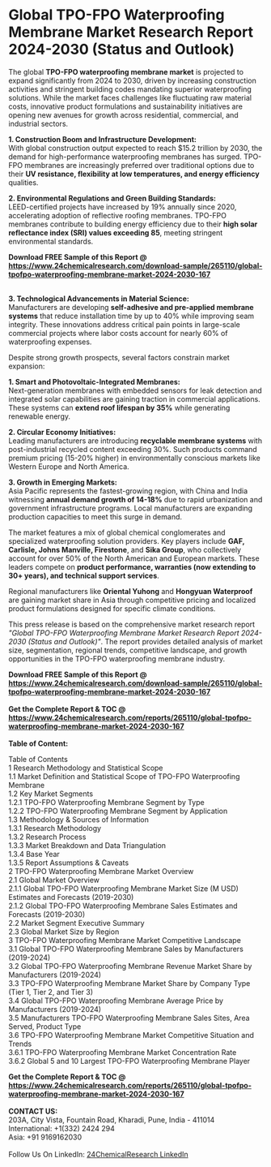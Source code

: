 <h1>Global TPO-FPO Waterproofing Membrane Market Research Report 2024-2030 (Status and Outlook)</h1><p>The global <strong>TPO-FPO waterproofing membrane market</strong> is projected to expand significantly from 2024 to 2030, driven by increasing construction activities and stringent building codes mandating superior waterproofing solutions. While the market faces challenges like fluctuating raw material costs, innovative product formulations and sustainability initiatives are opening new avenues for growth across residential, commercial, and industrial sectors.</p><p><strong>1. Construction Boom and Infrastructure Development:</strong><br>
With global construction output expected to reach $15.2 trillion by 2030, the demand for high-performance waterproofing membranes has surged. TPO-FPO membranes are increasingly preferred over traditional options due to their <strong>UV resistance, flexibility at low temperatures, and energy efficiency</strong> qualities.</p><p><strong>2. Environmental Regulations and Green Building Standards:</strong><br>
LEED-certified projects have increased by 19% annually since 2020, accelerating adoption of reflective roofing membranes. TPO-FPO membranes contribute to building energy efficiency due to their <strong>high solar reflectance index (SRI) values exceeding 85</strong>, meeting stringent environmental standards.</p><div><b>Download FREE Sample of this Report @ 
            <a href="https://www.24chemicalresearch.com/download-sample/265110/global-tpofpo-waterproofing-membrane-market-2024-2030-167">
            https://www.24chemicalresearch.com/download-sample/265110/global-tpofpo-waterproofing-membrane-market-2024-2030-167</a></b></div><br><p><strong>3. Technological Advancements in Material Science:</strong><br>
Manufacturers are developing <strong>self-adhesive and pre-applied membrane systems</strong> that reduce installation time by up to 40% while improving seam integrity. These innovations address critical pain points in large-scale commercial projects where labor costs account for nearly 60% of waterproofing expenses.</p><p>Despite strong growth prospects, several factors constrain market expansion:</p><p><strong>1. Smart and Photovoltaic-Integrated Membranes:</strong><br>
Next-generation membranes with embedded sensors for leak detection and integrated solar capabilities are gaining traction in commercial applications. These systems can <strong>extend roof lifespan by 35%</strong> while generating renewable energy.</p><p><strong>2. Circular Economy Initiatives:</strong><br>
Leading manufacturers are introducing <strong>recyclable membrane systems</strong> with post-industrial recycled content exceeding 30%. Such products command premium pricing (15-20% higher) in environmentally conscious markets like Western Europe and North America.</p><p><strong>3. Growth in Emerging Markets:</strong><br>
Asia Pacific represents the fastest-growing region, with China and India witnessing <strong>annual demand growth of 14-18%</strong> due to rapid urbanization and government infrastructure programs. Local manufacturers are expanding production capacities to meet this surge in demand.</p><p>The market features a mix of global chemical conglomerates and specialized waterproofing solution providers. Key players include <strong>GAF, Carlisle, Johns Manville, Firestone</strong>, and <strong>Sika Group</strong>, who collectively account for over 50% of the North American and European markets. These leaders compete on <strong>product performance, warranties (now extending to 30+ years), and technical support services</strong>.</p><p>Regional manufacturers like <strong>Oriental Yuhong</strong> and <strong>Hongyuan Waterproof</strong> are gaining market share in Asia through competitive pricing and localized product formulations designed for specific climate conditions.</p><p>This press release is based on the comprehensive market research report <em>"Global TPO-FPO Waterproofing Membrane Market Research Report 2024-2030 (Status and Outlook)"</em>. The report provides detailed analysis of market size, segmentation, regional trends, competitive landscape, and growth opportunities in the TPO-FPO waterproofing membrane industry.</p><div><b>Download FREE Sample of this Report @ 
            <a href="https://www.24chemicalresearch.com/download-sample/265110/global-tpofpo-waterproofing-membrane-market-2024-2030-167">
            https://www.24chemicalresearch.com/download-sample/265110/global-tpofpo-waterproofing-membrane-market-2024-2030-167</a></b></div><br><div><b>Get the Complete Report & TOC @ 
            <a href="https://www.24chemicalresearch.com/reports/265110/global-tpofpo-waterproofing-membrane-market-2024-2030-167">
            https://www.24chemicalresearch.com/reports/265110/global-tpofpo-waterproofing-membrane-market-2024-2030-167</a></b></div><br>
            <b>Table of Content:</b><p>Table of Contents<br />
1 Research Methodology and Statistical Scope<br />
1.1 Market Definition and Statistical Scope of TPO-FPO Waterproofing Membrane<br />
1.2 Key Market Segments<br />
1.2.1 TPO-FPO Waterproofing Membrane Segment by Type<br />
1.2.2 TPO-FPO Waterproofing Membrane Segment by Application<br />
1.3 Methodology & Sources of Information<br />
1.3.1 Research Methodology<br />
1.3.2 Research Process<br />
1.3.3 Market Breakdown and Data Triangulation<br />
1.3.4 Base Year<br />
1.3.5 Report Assumptions & Caveats<br />
2 TPO-FPO Waterproofing Membrane Market Overview<br />
2.1 Global Market Overview<br />
2.1.1 Global TPO-FPO Waterproofing Membrane Market Size (M USD) Estimates and Forecasts (2019-2030)<br />
2.1.2 Global TPO-FPO Waterproofing Membrane Sales Estimates and Forecasts (2019-2030)<br />
2.2 Market Segment Executive Summary<br />
2.3 Global Market Size by Region<br />
3 TPO-FPO Waterproofing Membrane Market Competitive Landscape<br />
3.1 Global TPO-FPO Waterproofing Membrane Sales by Manufacturers (2019-2024)<br />
3.2 Global TPO-FPO Waterproofing Membrane Revenue Market Share by Manufacturers (2019-2024)<br />
3.3 TPO-FPO Waterproofing Membrane Market Share by Company Type (Tier 1, Tier 2, and Tier 3)<br />
3.4 Global TPO-FPO Waterproofing Membrane Average Price by Manufacturers (2019-2024)<br />
3.5 Manufacturers TPO-FPO Waterproofing Membrane Sales Sites, Area Served, Product Type<br />
3.6 TPO-FPO Waterproofing Membrane Market Competitive Situation and Trends<br />
3.6.1 TPO-FPO Waterproofing Membrane Market Concentration Rate<br />
3.6.2 Global 5 and 10 Largest TPO-FPO Waterproofing Membrane Player</p><div><b>Get the Complete Report & TOC @ 
            <a href="https://www.24chemicalresearch.com/reports/265110/global-tpofpo-waterproofing-membrane-market-2024-2030-167">
            https://www.24chemicalresearch.com/reports/265110/global-tpofpo-waterproofing-membrane-market-2024-2030-167</a></b></div><br><b>CONTACT US:</b><br>
            203A, City Vista, Fountain Road, Kharadi, Pune, India - 411014<br>
            International: +1(332) 2424 294<br>
            Asia: +91 9169162030 <br><br>
            Follow Us On LinkedIn: <a href="https://www.linkedin.com/company/24chemicalresearch/">24ChemicalResearch LinkedIn</a>